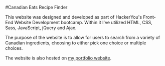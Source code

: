 #Canadian Eats Recipe Finder

This website was designed and developed as part of HackerYou's Front-End Website Development bootcamp. Within it I've utilized HTML, CSS, Sass, JavaScript, jQuery and Ajax. 

The purpose of the website is to allow for users to search from a variety of Canadian ingredients, choosing to either pick one choice or multiple choices.

The website is also hosted on <a target="_blank" href="CanadainEats.co">my portfolio website</a>.